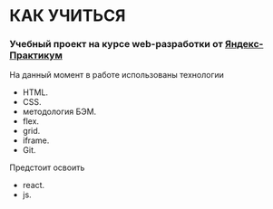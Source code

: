 # КАК УЧИТЬСЯ

### Учебный проект на курсе web-разработки от [Яндекс-Практикум](https://practicum.yandex.ru/)

На данный момент в работе использованы технологии
* HTML.
* CSS.
* методология БЭМ.
* flex.
* grid.
* iframe.
* Git.

Предстоит освоить
* react.
* js.

